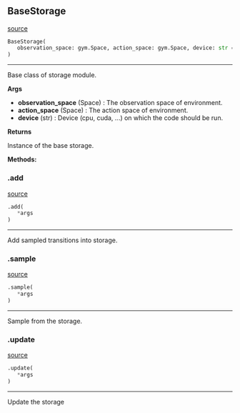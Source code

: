 #


## BaseStorage
[source](https://github.com/RLE-Foundation/rllte/blob/main/rllte/common/base_storage.py/#L7)
```python 
BaseStorage(
   observation_space: gym.Space, action_space: gym.Space, device: str = 'cpu'
)
```


---
Base class of storage module.


**Args**

* **observation_space** (Space) : The observation space of environment.
* **action_space** (Space) : The action space of environment. 
* **device** (str) : Device (cpu, cuda, ...) on which the code should be run.


**Returns**

Instance of the base storage.


**Methods:**


### .add
[source](https://github.com/RLE-Foundation/rllte/blob/main/rllte/common/base_storage.py/#L50)
```python
.add(
   *args
)
```

---
Add sampled transitions into storage.

### .sample
[source](https://github.com/RLE-Foundation/rllte/blob/main/rllte/common/base_storage.py/#L54)
```python
.sample(
   *args
)
```

---
Sample from the storage.

### .update
[source](https://github.com/RLE-Foundation/rllte/blob/main/rllte/common/base_storage.py/#L58)
```python
.update(
   *args
)
```

---
Update the storage
